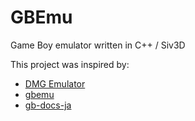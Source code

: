 # GBEmu
Game Boy emulator written in C++ / Siv3D


This project was inspired by:
  
  - [DMG Emulator](https://github.com/voidproc/dmge)
  - [gbemu](https://github.com/jgilchrist/gbemu)
  - [gb-docs-ja](https://github.com/pokemium/gb-docs-ja)
